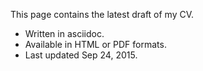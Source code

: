 This page contains the latest draft of my CV.
* Written in asciidoc.
* Available in HTML or PDF formats.
* Last updated Sep 24, 2015.
